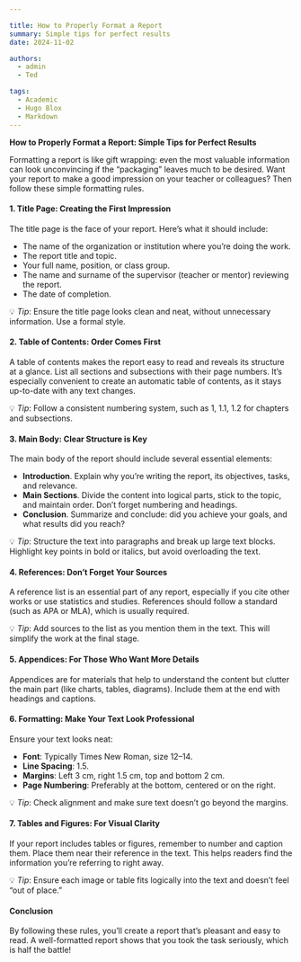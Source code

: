 ```yaml
---

title: How to Properly Format a Report
summary: Simple tips for perfect results
date: 2024-11-02

authors:
  - admin
  - Ted

tags:
  - Academic
  - Hugo Blox
  - Markdown
---
```


**How to Properly Format a Report: Simple Tips for Perfect Results**

Formatting a report is like gift wrapping: even the most valuable information can look unconvincing if the “packaging” leaves much to be desired. Want your report to make a good impression on your teacher or colleagues? Then follow these simple formatting rules.

#### 1. Title Page: Creating the First Impression

The title page is the face of your report. Here’s what it should include:
- The name of the organization or institution where you’re doing the work.
- The report title and topic.
- Your full name, position, or class group.
- The name and surname of the supervisor (teacher or mentor) reviewing the report.
- The date of completion.

💡 *Tip*: Ensure the title page looks clean and neat, without unnecessary information. Use a formal style.

#### 2. Table of Contents: Order Comes First

A table of contents makes the report easy to read and reveals its structure at a glance. List all sections and subsections with their page numbers. It’s especially convenient to create an automatic table of contents, as it stays up-to-date with any text changes.

💡 *Tip*: Follow a consistent numbering system, such as 1, 1.1, 1.2 for chapters and subsections.

#### 3. Main Body: Clear Structure is Key

The main body of the report should include several essential elements:
- **Introduction**. Explain why you’re writing the report, its objectives, tasks, and relevance.
- **Main Sections**. Divide the content into logical parts, stick to the topic, and maintain order. Don’t forget numbering and headings.
- **Conclusion**. Summarize and conclude: did you achieve your goals, and what results did you reach?

💡 *Tip*: Structure the text into paragraphs and break up large text blocks. Highlight key points in bold or italics, but avoid overloading the text.

#### 4. References: Don’t Forget Your Sources

A reference list is an essential part of any report, especially if you cite other works or use statistics and studies. References should follow a standard (such as APA or MLA), which is usually required.

💡 *Tip*: Add sources to the list as you mention them in the text. This will simplify the work at the final stage.

#### 5. Appendices: For Those Who Want More Details

Appendices are for materials that help to understand the content but clutter the main part (like charts, tables, diagrams). Include them at the end with headings and captions.

#### 6. Formatting: Make Your Text Look Professional

Ensure your text looks neat:
- **Font**: Typically Times New Roman, size 12–14.
- **Line Spacing**: 1.5.
- **Margins**: Left 3 cm, right 1.5 cm, top and bottom 2 cm.
- **Page Numbering**: Preferably at the bottom, centered or on the right.

💡 *Tip*: Check alignment and make sure text doesn’t go beyond the margins.

#### 7. Tables and Figures: For Visual Clarity

If your report includes tables or figures, remember to number and caption them. Place them near their reference in the text. This helps readers find the information you’re referring to right away.

💡 *Tip*: Ensure each image or table fits logically into the text and doesn’t feel “out of place.”

#### Conclusion

By following these rules, you’ll create a report that’s pleasant and easy to read. A well-formatted report shows that you took the task seriously, which is half the battle!